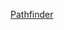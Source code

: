 [Pathfinder]([https://path-finder.justek9.repl.co](https://0440705d-0bbe-422c-97d7-43935e4cfcbb-00-1yuw99ny8f6c4.picard.replit.dev#/finder)https://0440705d-0bbe-422c-97d7-43935e4cfcbb-00-1yuw99ny8f6c4.picard.replit.dev#/finder)

